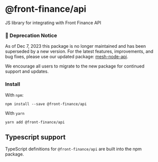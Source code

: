 # @front-finance/api

JS library for integrating with Front Finance API

### 📌 Deprecation Notice

As of Dec 7, 2023 this package is no longer maintained and has been superseded by a new version. For the latest features, improvements, and bug fixes, please use our updated package: [mesh-node-api](https://github.com/FrontFin/mesh-web-sdk).

We encourage all users to migrate to the new package for continued support and updates.

### Install

With `npm`:

```
npm install --save @front-finance/api
```

With `yarn`

```
yarn add @front-finance/api
```

## Typescript support

TypeScript definitions for `@front-finance/api` are built into the npm package.

